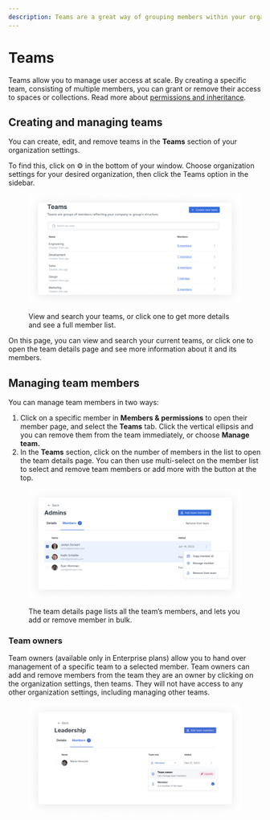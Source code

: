 ```yaml
---
description: Teams are a great way of grouping members within your organization.
---
```


# Teams

Teams allow you to manage user access at scale. By creating a specific team, consisting of multiple members, you can grant or remove their access to spaces or collections. Read more about [permissions and inheritance](permissions-and-inheritance.md).

## Creating and managing teams

You can create, edit, and remove teams in the **Teams** section of your organization settings.&#x20;

To find this, click on :gear: in the bottom of your window. Choose organization settings for your desired organization, then click the Teams option in the sidebar.

<div data-full-width="false">

<figure><img src="../../.gitbook/assets/teams.png" alt="A screenshot showing the teams menu in GitBook’s organization settings. There is a search bar at the top, and four teams are visible, alongside the number of members in each."><figcaption><p>View and search your teams, or click one to get more details and see a full member list.</p></figcaption></figure>

</div>

On this page, you can view and search your current teams, or click one to open the team details page and see more information about it and its members.&#x20;

## Managing team members

You can manage team members in two ways:

1. Click on a specific member in **Members & permissions** to open their member page, and select the **Teams** tab. Click the vertical ellipsis and you can remove them from the team immediately, or choose **Manage team.**
2. In the **Teams** section, click on the number of members in the list to open the team details page.  You can then use multi-select on the member list to select and remove team members or add more with the button at the top.

<div data-full-width="false">

<figure><img src="../../.gitbook/assets/team-lists.png" alt="A screenshot showing a team settings page. It shows a list of team members, and two of them are currently selected. The options menu is open on the right-hand side, showing available options for selected members."><figcaption><p>The team details page lists all the team’s members, and lets you add or remove member in bulk.</p></figcaption></figure>

</div>

### Team owners

Team owners (available only in Enterprise plans) allow you to hand over management of a specific team to a selected member. Team owners can add and remove members from the team they are an owner by clicking on the organization settings, then teams. They will not have access to any other organization settings, including managing other teams.&#x20;

<figure><img src="../../.gitbook/assets/team-owner.png" alt=""><figcaption></figcaption></figure>
